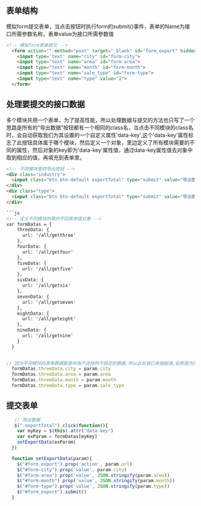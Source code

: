 ## 表单结构

模拟form提交表单，当点击按钮时执行form的submit()事件，表单的Name为接口所需参数名称，表单value为接口所需参数值

```html
<!-- 模拟form表单提交 -->
  <form action="" method="post" target="_blank" id="form_export" hidden>
    <input type='text' name="city" id="form-city">
    <input type="text" name="area" id="form-area">
    <input type="text" name="month" id="form-month">
    <input type="text" name="sale_type" id="form-type">
    <input type="text" name="type" value="2">
  </form>
```

##  处理要提交的接口数据

多个模块共用一个表单，为了提高性能，所以处理数据与提交的方法也只写了一个
思路是所有的“导出数据”按钮都有一个相同的class名，当点击不同模块的class名时，会自动获取我们为其设置的一个自定义属性'data-key',这个'data-key'属性标志了此按钮具体属于哪个模块，然后定义一个对象，里边定义了所有模块需要的不同的属性，然后对象的key即为'data-key'属性值，通过data-key属性值去对象中取到相应的值，再填充到表单里。

```html
<!-- 不同模块里的导出按钮 -->
<div class="industry">
  <input class="btn btn-default exportTotal" type="submit" value="导出数据" data-key="nineData">
</div>
<div class="type">
  <input class="btn btn-default exportTotal" type="submit" value="导出数据" data-key="sevenData">
</div>

```js
<!-- 定义不同模块所需的不同表单值对象 -->
var formDatas = {
    threeData: {
      url: '/all/getthree'
    },
    fourData: {
      url: '/all/getfour'
    },
    fiveData: {
      url: '/all/getfive'
    },
    sixData: {
      url: '/all/getsix'
    },
    sevenData: {
      url: '/all/getseven'
    },
    eightData: {
      url: '/all/geteight'
    },
    nineData: {
      url: '/all/getnine'
    }
  }
  
```
```js
// 因为不同模块的表单数据都是供用户选择的不固定的数据,所以此处我们单独赋值,如例是为threeData赋值
  formDatas.threeData.city = param.city
  formDatas.threeData.area = param.area
  formDatas.threeData.month = param.month
  formDatas.threeData.type = param.sale_type
```

## 提交表单

```js
   // 导出数据
   $(".exportTotal").click(function(){
    var myKey = $(this).attr("data-key")
    var exParam = formDatas[myKey]
    setExportData(exParam)
  })

  function setExportData(param){
    $("#form_export").prop('action', param.url)
    $("#form-city").prop('value', param.city)
    $("#form-area").prop('value', JSON.stringify(param.area))
    $("#form-month").prop('value', JSON.stringify(param.month))
    $("#form-type").prop('value', JSON.stringify(param.type))
    $("#form_export").submit()
  }
  
```
  